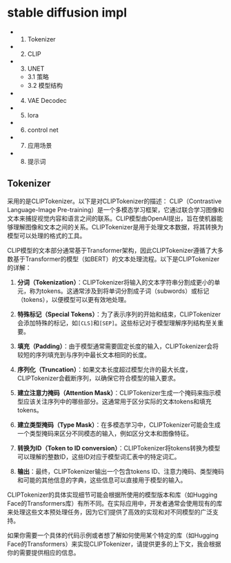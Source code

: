 
# stable diffusion impl

- 1. Tokenizer
- 2. CLIP
- 3. UNET
  - 3.1 策略
  - 3.2 模型结构
- 4. VAE Decodec
- 5. lora
- 6. control net
- 7. 应用场景
- 8. 提示词

## Tokenizer

采用的是CLIPTokenizer。以下是对CLIPTokenizer的描述：
CLIP（Contrastive Language-Image Pre-training）是一个多模态学习框架，它通过联合学习图像和文本来捕捉视觉内容和语言之间的联系。CLIP模型由OpenAI提出，旨在使机器能够理解图像和文本之间的关系。CLIPTokenizer是用于处理文本数据，将其转换为模型可以处理的格式的工具。

CLIP模型的文本部分通常基于Transformer架构，因此CLIPTokenizer遵循了大多数基于Transformer的模型（如BERT）的文本处理流程。以下是CLIPTokenizer的详解：

1. **分词（Tokenization）**：CLIPTokenizer将输入的文本字符串分割成更小的单元，称为tokens。这通常涉及到将单词分割成子词（subwords）或标记（tokens），以便模型可以更有效地处理。

2. **特殊标记（Special Tokens）**：为了表示序列的开始和结束，CLIPTokenizer会添加特殊的标记，如`[CLS]`和`[SEP]`。这些标记对于模型理解序列结构至关重要。

3. **填充（Padding）**：由于模型通常需要固定长度的输入，CLIPTokenizer会将较短的序列填充到与序列中最长文本相同的长度。

4. **序列化（Truncation）**：如果文本长度超过模型允许的最大长度，CLIPTokenizer会截断序列，以确保它符合模型的输入要求。

5. **建立注意力掩码（Attention Mask）**：CLIPTokenizer生成一个掩码来指示模型应该关注序列中的哪些部分。这通常用于区分实际的文本tokens和填充tokens。

6. **建立类型掩码（Type Mask）**：在多模态学习中，CLIPTokenizer可能会生成一个类型掩码来区分不同模态的输入，例如区分文本和图像特征。

7. **转换为ID（Token to ID conversion）**：CLIPTokenizer将tokens转换为模型可以理解的整数ID，这些ID对应于模型词汇表中的特定词汇。

8. **输出**：最终，CLIPTokenizer输出一个包含tokens ID、注意力掩码、类型掩码和可能的其他信息的字典，这些信息可以直接用于模型的输入。

CLIPTokenizer的具体实现细节可能会根据所使用的模型版本和库（如Hugging Face的Transformers库）有所不同。在实际应用中，开发者通常会使用现有的库来处理这些文本预处理任务，因为它们提供了高效的实现和对不同模型的广泛支持。

如果你需要一个具体的代码示例或者想了解如何使用某个特定的库（如Hugging Face的Transformers）来实现CLIPTokenizer，请提供更多的上下文，我会根据你的需要提供相应的信息。